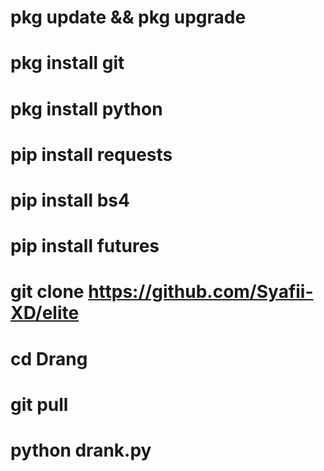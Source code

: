 # pkg update && pkg upgrade

# pkg install git

# pkg install python

# pip install requests

# pip install bs4

# pip install futures

# git clone https://github.com/Syafii-XD/elite

# cd Drang

# git pull

# python drank.py





